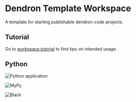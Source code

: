 # Dendron Template Workspace

A template for starting publishable dendron-code projects.

## Tutorial

Go to [workspace.tutorial](https://mjvolk3.github.io/Dendron-Template/notes/e8kb97d0ku0yblwiraw8wv0/) to find tips on intended usage.

## Python

![Python application](https://github.com/mjvolk3/Dendron-Template/actions/workflows/python_app.yaml/badge.svg)

![MyPy](https://github.com/mjvolk3/Dendron-Template/actions/workflows/mypy.yaml/badge.svg)

![Black](https://github.com/mjvolk3/Dendron-Template/actions/workflows/black.yaml/badge.svg)
